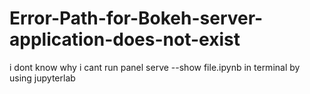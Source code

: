 # Error-Path-for-Bokeh-server-application-does-not-exist
i dont know why i cant run panel serve --show file.ipynb in terminal by using jupyterlab
